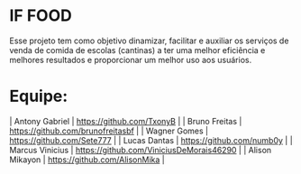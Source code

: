 # IF FOOD

Esse projeto tem como objetivo dinamizar, facilitar e auxiliar os serviços de venda de comida de escolas (cantinas) a ter uma melhor eficiência e melhores resultados e proporcionar um melhor uso aos usuários.

# Equipe:

| Antony Gabriel | https://github.com/TxonyB |
| Bruno Freitas | https://github.com/brunofreitasbf |
| Wagner Gomes | https://github.com/Sete777 |
| Lucas Dantas | https://github.com/numb0y |
| Marcus Vinicius | https://github.com/ViniciusDeMorais46290 |
| Alison Mikayon | https://github.com/AlisonMika |



